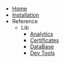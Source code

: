 -   [Home](index.md)
-   [Installation](install.md)
-   Reference
    -   Lib
        -   [Analytics](lib/analytics.md)
        -   [Certificates](lib/certificate.md)
        -   [DataBase](lib/db.md)
        -   [Dev Tools](lib/dev.md)
